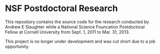 NSF Postdoctoral Research
=======

This repository contains the source code for the research conducted by
Andrew E Slaughter while a National Science Founcation Postdoctoral
Fellow at Cornell University from Sept. 1, 2011 to Mar. 31, 2013.

This project is no longer under development and was cut short due to a 
job opportunity.

